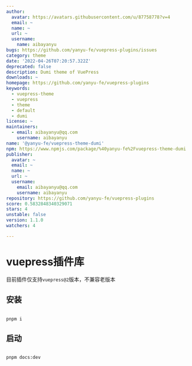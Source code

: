 ```yaml
---
author:
  avatar: https://avatars.githubusercontent.com/u/87758778?v=4
  email: ~
  name: ~
  url: ~
  username:
    name: aibayanyu
bugs: https://github.com/yanyu-fe/vuepress-plugins/issues
category: theme
date: '2022-04-26T07:20:57.322Z'
deprecated: false
description: Dumi theme of VuePress
downloads: ~
homepage: https://github.com/yanyu-fe/vuepress-plugins
keywords:
  - vuepress-theme
  - vuepress
  - theme
  - default
  - dumi
license: ~
maintainers:
  - email: aibayanyu@qq.com
    username: aibayanyu
name: '@yanyu-fe/vuepress-theme-dumi'
npm: https://www.npmjs.com/package/%40yanyu-fe%2Fvuepress-theme-dumi
publisher:
  avatar: ~
  email: ~
  name: ~
  url: ~
  username:
    email: aibayanyu@qq.com
    username: aibayanyu
repository: https://github.com/yanyu-fe/vuepress-plugins
score: 0.5832848340329071
stars: 4
unstable: false
version: 1.1.0
watchers: 4

---
```


# vuepress插件库

目前插件仅支持`vuepress@2`版本，不兼容老版本

## 安装

```shell

pnpm i

```

## 启动

```shell

pnpm docs:dev

```
